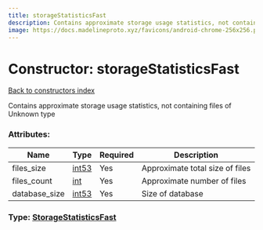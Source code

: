 ```yaml
---
title: storageStatisticsFast
description: Contains approximate storage usage statistics, not containing files of Unknown type
image: https://docs.madelineproto.xyz/favicons/android-chrome-256x256.png
---
```

# Constructor: storageStatisticsFast  
[Back to constructors index](index.md)



Contains approximate storage usage statistics, not containing files of Unknown type

### Attributes:

| Name     |    Type       | Required | Description |
|----------|---------------|----------|-------------|
|files\_size|[int53](../types/int53.md) | Yes|Approximate total size of files|
|files\_count|[int](../types/int.md) | Yes|Approximate number of files|
|database\_size|[int53](../types/int53.md) | Yes|Size of database|



### Type: [StorageStatisticsFast](../types/StorageStatisticsFast.md)


